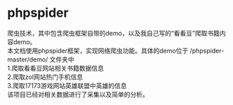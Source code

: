 # phpspider
爬虫技术，其中包含爬虫框架自带的demo，以及我自己写的“看看豆”爬取书籍内容demo。<br />
本文档使用phpspider框架，实现网络爬虫功能。具体的demo位于 /phpspider-master/demo/ 文件夹中<br />
1.爬取看看豆网站相关书籍数据信息 <br />
2.爬取zol网站热门手机信息 <br />
3.爬取17173游戏网站英雄联盟中英雄的信息 <br />
  该项目已经对相关数据进行了采集以及简单的分析。<br />
<br />
